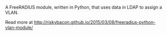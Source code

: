 A FreeRADIUS module, written in Python, that uses data in LDAP to
assign a VLAN.

Read more at http://riskybacon.github.io/2015/03/08/freeradius-python-vlan-module/
